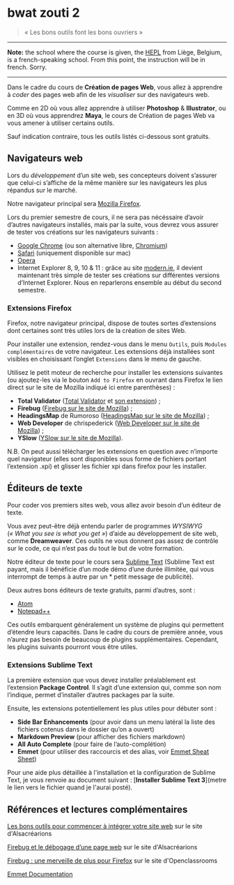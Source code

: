 # bwat zouti 2

> « Les bons outils font les bons ouvriers »

* * *

**Note:** the school where the course is given, the [HEPL](http://www.provincedeliege.be/hauteecole) from Liège, Belgium, is a french-speaking school. From this point, the instruction will be in french. Sorry.

* * *

Dans le cadre du cours de **Création de pages Web**, vous allez à apprendre à *coder* des pages web afin de les *visualiser* sur des navigateurs web.

Comme en 2D où vous allez apprendre à utiliser **Photoshop** & **Illustrator**, ou en 3D où vous apprendrez **Maya**, le cours de Création de pages Web va vous amener à utiliser certains outils.  

Sauf indication contraire, tous les outils listés ci-dessous sont gratuits.

## Navigateurs web

Lors du *développement* d’un site web, ses concepteurs doivent s’assurer que celui-ci s’affiche de la même manière sur les navigateurs les plus répandus sur le marché.

Notre navigateur principal sera [Mozilla Firefox](https://www.mozilla.org/fr/firefox/new/).

Lors du premier semestre de cours, il ne sera pas nécéssaire d’avoir d’autres navigateurs installés, mais par la suite, vous devrez vous assurer de tester vos créations sur les navigateurs suivants : 

* [Google Chrome](https://www.google.fr/chrome/browser/) (ou son alternative libre, [Chromium](https://download-chromium.appspot.com/))
* [Safari](https://www.apple.com/befr/safari/) (uniquement disponible sur mac)
* [Opera](http://www.opera.com/fr)
* Internet Explorer 8, 9, 10 & 11 : grâce au site [modern.ie](https://modern.ie/fr-fr), il devient maintenant très simple de tester ses créations sur différentes versions d’Internet Explorer. Nous en reparlerons ensemble au début du second semestre.

### Extensions Firefox

Firefox, notre navigateur principal, dispose de toutes sortes d’extensions dont certaines sont très utiles lors de la création de sites Web. 

Pour installer une extension, rendez-vous dans le menu `Outils`, puis `Modules complémentaires` de votre navigateur. Les extensions déjà installées sont visibles en choisissant l’onglet `Extensions` dans le menu de gauche.

Utilisez le petit moteur de recherche pour installer les extensions suivantes (ou ajoutez-les via le bouton `Add to Firefox` en ouvrant dans Firefox le lien direct sur le site de Mozilla indiqué ici entre parenthèses) : 

* **Total Validator** ([Total Validator](https://www.totalvalidator.com/downloads/index.html) et [son extension](https://www.totalvalidator.com/downloads/extension.html)) ;
* **Firebug** ([Firebug sur le site de Mozilla](https://addons.mozilla.org/fr/firefox/addon/firebug/?src=search)) ;
* **HeadingsMap** de Rumoroso ([HeadingsMap sur le site de Mozilla](https://addons.mozilla.org/fr/firefox/addon/headingsmap/?src=ss)) ;
* **Web Developer** de chrispederick ([Web Developer sur le site de Mozilla](https://addons.mozilla.org/fr/firefox/addon/web-developer/?src=s)) ;
* **YSlow** ([YSlow sur le site de Mozilla](https://addons.mozilla.org/fr/firefox/addon/yslow/?src=search)).

N.B. On peut aussi télécharger les extensions en question avec n’importe quel navigateur (elles sont disponibles sous forme de fichiers portant l’extension .xpi) et glisser les fichier xpi dans firefox pour les installer.


## Éditeurs de texte

Pour coder vos premiers sites web, vous allez avoir besoin d’un éditeur de texte.

Vous avez peut-être déjà entendu parler de programmes *WYSIWYG* (*« What you see is what you get »*) d’aide au développement de site web, comme **Dreamweaver**. Ces outils ne vous donnent pas assez de contrôle sur le code, ce qui n’est pas du tout le but de votre formation.

Notre éditeur de texte pour le cours sera  [Sublime Text](http://www.sublimetext.com) (Sublime Text est payant, mais il bénéficie d’un mode démo d’une durée illimitée, qui vous interrompt de temps à autre par un * petit message de publicité).

Deux autres bons éditeurs de texte gratuits, parmi d’autres, sont : 

* [Atom](https://atom.io)
* [Notepad++](http://notepad-plus-plus.org/fr/)


Ces outils embarquent généralement un système de plugins qui permettent d’étendre leurs capacités. Dans le cadre du cours de première année, vous n’aurez pas besoin de beaucoup de plugins supplémentaires. Cependant, les plugins suivants pourront vous être utiles.


### Extensions Sublime Text

La première extension que vous devez installer préalablement est l’extension **Package Control**. Il s’agit d’une extension qui, comme son  nom l’indique, permet d’installer d’autres packages par la suite.

Ensuite, les extensions potentiellement les plus utiles pour débuter sont :

* **Side Bar Enhancements** (pour avoir dans un menu latéral la liste des fichiers cotenus dans le dossier qu’on a ouvert)
* **Markdown Preview** (pour afficher des fichiers markdown)
* **All Auto Complete** (pour faire de l’auto-complétion)
* **Emmet** (pour utiliser des raccourcis et des alias, voir [Emmet Sheat Sheet](http://docs.emmet.io/cheat-sheet/))

Pour une aide plus détaillée à l'installation et la configuration de Sublime Text, je vous renvoie au document suivant : [**Installer Sublime Text 3**](metre le lien vers le fichier quand je l'aurai posté).

## Références et lectures complémentaires

[Les bons outils pour commencer à intégrer votre site web](http://www.alsacreations.com/article/lire/1205-outils-integration-web-debuter.html) sur le site d'Alsacréarions

[Firebug et le débogage d’une page web](http://www.alsacreations.com/article/lire/1215-firebug-debug-debogage-web-extension.html) sur le site d'Alsacréarions

[Firebug : une merveille de plus pour Firefox](http://fr.openclassrooms.com/informatique/cours/firebug-une-merveille-de-plus-pour-firefox) sur le site d'Openclassrooms

[Emmet Documentation](http://docs.emmet.io/actions/)

